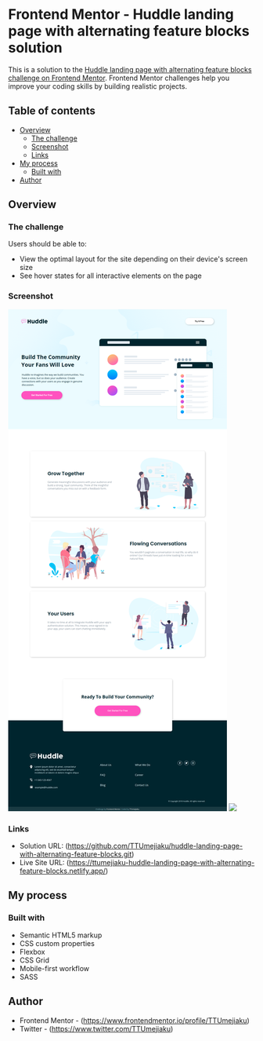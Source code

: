 # Frontend Mentor - Huddle landing page with alternating feature blocks solution

This is a solution to the [Huddle landing page with alternating feature blocks challenge on Frontend Mentor](https://www.frontendmentor.io/challenges/huddle-landing-page-with-alternating-feature-blocks-5ca5f5981e82137ec91a5100). Frontend Mentor challenges help you improve your coding skills by building realistic projects.

## Table of contents

- [Overview](#overview)
  - [The challenge](#the-challenge)
  - [Screenshot](#screenshot)
  - [Links](#links)
- [My process](#my-process)
  - [Built with](#built-with)
- [Author](#author)

## Overview

### The challenge

Users should be able to:

- View the optimal layout for the site depending on their device's screen size
- See hover states for all interactive elements on the page

### Screenshot

![](./design/MyDesign/Desktop-View__Huddle-Landing-Page-With-Alternating-Feature-Blocks.png)
![](./design/MyDesign/Mpbile-View__Huddle-Landing-Page-With-Alternating-Feature-Blocks.png)

### Links

- Solution URL: (https://github.com/TTUmejiaku/huddle-landing-page-with-alternating-feature-blocks.git)
- Live Site URL: (https://ttumejiaku-huddle-landing-page-with-alternating-feature-blocks.netlify.app/)

## My process

### Built with

- Semantic HTML5 markup
- CSS custom properties
- Flexbox
- CSS Grid
- Mobile-first workflow
- SASS

## Author

- Frontend Mentor - (https://www.frontendmentor.io/profile/TTUmejiaku)
- Twitter - (https://www.twitter.com/TTUmejiaku)
